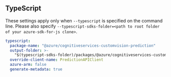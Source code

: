 ## TypeScript

These settings apply only when `--typescript` is specified on the command line.
Please also specify `--typescript-sdks-folder=<path to root folder of your azure-sdk-for-js clone>`.

``` yaml $(typescript)
typescript:
  package-name: "@azure/cognitiveservices-customvision-prediction"
  output-folder: >-
    "$(typescript-sdks-folder)/packages/@azure/cognitiveservices-customvision-prediction"
  override-client-name: PredictionAPIClient
  azure-arm: false
  generate-metadata: true
```
